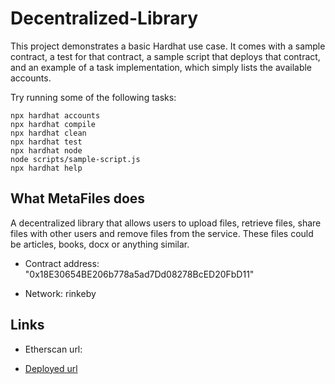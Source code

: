 # Decentralized-Library

This project demonstrates a basic Hardhat use case. It comes with a sample contract, a test for that contract, a sample script that deploys that contract, and an example of a task implementation, which simply lists the available accounts.

Try running some of the following tasks:

```shell
npx hardhat accounts
npx hardhat compile
npx hardhat clean
npx hardhat test
npx hardhat node
node scripts/sample-script.js
npx hardhat help
```

## What MetaFiles does

A decentralized library that allows users to upload files, retrieve files, share files with other users and remove files from the service. These files could be articles, books, docx or anything similar. 

* Contract address: "0x18E30654BE206b778a5ad7Dd08278BcED20FbD11"

* Network: rinkeby


## Links

* Etherscan url:

* [Deployed url][]

[Deployed url]: https://metafiles.netlify.app